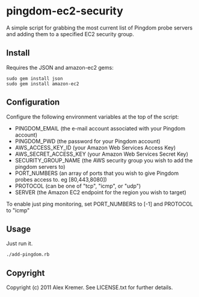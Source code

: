 # pingdom-ec2-security

A simple script for grabbing the most current list of Pingdom probe servers and adding them to a specified EC2 security group.

## Install

Requires the JSON and amazon-ec2 gems:

	sudo gem install json
	sudo gem install amazon-ec2
	
## Configuration

Configure the following environment variables at the top of the script:

*	PINGDOM_EMAIL (the e-mail account associated with your Pingdom account)
*	PINGDOM_PWD (the password for your Pingdom account)
*	AWS\_ACCESS\_KEY\_ID (your Amazon Web Services Access Key)
*	AWS\_SECRET\_ACCESS\_KEY (your Amazon Web Services Secret Key)
*	SECURITY\_GROUP\_NAME (the AWS security group you wish to add the pingdom servers to)
*	PORT\_NUMBERS (an array of ports that you wish to give Pingdom probes access to. eg [80,443,8080])
*	PROTOCOL (can be one of "tcp", "icmp", or "udp")
*	SERVER (the Amazon EC2 endpoint for the region you wish to target)

To enable just ping monitoring, set PORT\_NUMBERS to [-1] and PROTOCOL to "icmp"

## Usage

Just run it.

	./add-pingdom.rb
	
## Copyright

Copyright (c) 2011 Alex Kremer. See LICENSE.txt for further details.
